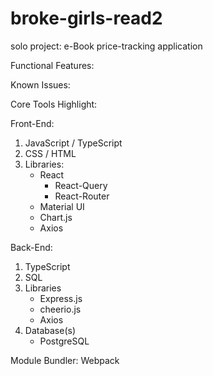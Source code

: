 # broke-girls-read2
solo project: e-Book price-tracking application

Functional Features: 

Known Issues: 

Core Tools Highlight: 

Front-End:
1. JavaScript / TypeScript
2. CSS / HTML
3. Libraries:
      - React 
        - React-Query
        - React-Router
      - Material UI
      - Chart.js
      - Axios

Back-End: 
1. TypeScript
2. SQL
3. Libraries
    - Express.js
    - cheerio.js 
    - Axios 
4. Database(s)
    - PostgreSQL    

Module Bundler: Webpack 

